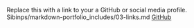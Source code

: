 Replace this with a link to your a GitHub or social media profile.
Sibinps/markdown-portfolio_includes/03-links.md
[GitHub](https://Sibinps/markdown-portfolio.com)
